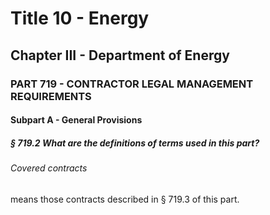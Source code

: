 
# Title 10 - Energy
## Chapter III - Department of Energy
### PART 719 - CONTRACTOR LEGAL MANAGEMENT REQUIREMENTS
#### Subpart A - General Provisions
##### § 719.2 What are the definitions of terms used in this part?
###### Covered contracts

means those contracts described in § 719.3 of this part.
